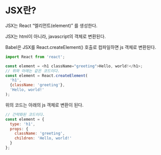 # JSX란?

JSX는 React “엘리먼트(element)” 를 생성한다. 

JSX는 html이 아니라, javascript의 객체로 변환된다. 

Babel은 JSX를 React.createElement() 호출로 컴파일하면 js 객체로 변환된다.

```js
import React from 'react';

const element = <h1 className="greeting">Hello, world!</h1>;
// 위와 아래는 같은 코드이다. 
const element = React.createElement(
  'h1',
  {className: 'greeting'},
  'Hello, world!'
);
```

위의 코드는 아래의 js 객체로 변환이 된다.

```js
// 간략화된 코드이다. 
const element = {
  type: 'h1',
  props: {
    className: 'greeting',
    children: 'Hello, world!'
  }
};
```
